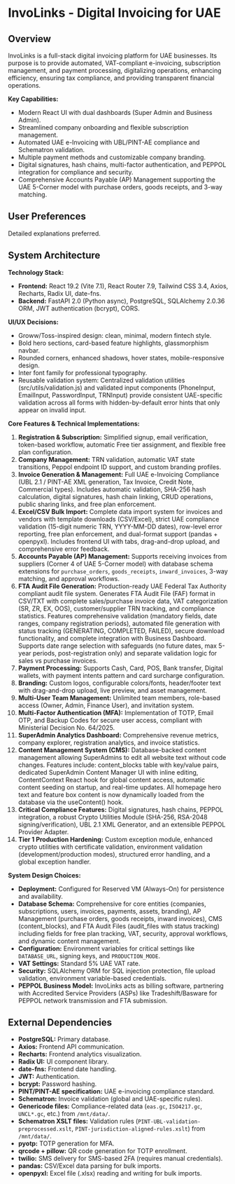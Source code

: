# InvoLinks - Digital Invoicing for UAE

## Overview
InvoLinks is a full-stack digital invoicing platform for UAE businesses. Its purpose is to provide automated, VAT-compliant e-invoicing, subscription management, and payment processing, digitalizing operations, enhancing efficiency, ensuring tax compliance, and providing transparent financial operations.

**Key Capabilities:**
- Modern React UI with dual dashboards (Super Admin and Business Admin).
- Streamlined company onboarding and flexible subscription management.
- Automated UAE e-Invoicing with UBL/PINT-AE compliance and Schematron validation.
- Multiple payment methods and customizable company branding.
- Digital signatures, hash chains, multi-factor authentication, and PEPPOL integration for compliance and security.
- Comprehensive Accounts Payable (AP) Management supporting the UAE 5-Corner model with purchase orders, goods receipts, and 3-way matching.

## User Preferences
Detailed explanations preferred.

## System Architecture

**Technology Stack:**
- **Frontend:** React 19.2 (Vite 7.1), React Router 7.9, Tailwind CSS 3.4, Axios, Recharts, Radix UI, date-fns.
- **Backend:** FastAPI 2.0 (Python async), PostgreSQL, SQLAlchemy 2.0.36 ORM, JWT authentication (bcrypt), CORS.

**UI/UX Decisions:**
- Groww/Toss-inspired design: clean, minimal, modern fintech style.
- Bold hero sections, card-based feature highlights, glassmorphism navbar.
- Rounded corners, enhanced shadows, hover states, mobile-responsive design.
- Inter font family for professional typography.
- Reusable validation system: Centralized validation utilities (src/utils/validation.js) and validated input components (PhoneInput, EmailInput, PasswordInput, TRNInput) provide consistent UAE-specific validation across all forms with hidden-by-default error hints that only appear on invalid input.

**Core Features & Technical Implementations:**
1.  **Registration & Subscription:** Simplified signup, email verification, token-based workflow, automatic Free tier assignment, and flexible free plan configuration.
2.  **Company Management:** TRN validation, automatic VAT state transitions, Peppol endpoint ID support, and custom branding profiles.
3.  **Invoice Generation & Management:** Full UAE e-Invoicing Compliance (UBL 2.1 / PINT-AE XML generation, Tax Invoice, Credit Note, Commercial types). Includes automatic validation, SHA-256 hash calculation, digital signatures, hash chain linking, CRUD operations, public sharing links, and free plan enforcement.
4.  **Excel/CSV Bulk Import:** Complete data import system for invoices and vendors with template downloads (CSV/Excel), strict UAE compliance validation (15-digit numeric TRN, YYYY-MM-DD dates), row-level error reporting, free plan enforcement, and dual-format support (pandas + openpyxl). Includes frontend UI with tabs, drag-and-drop upload, and comprehensive error feedback.
5.  **Accounts Payable (AP) Management:** Supports receiving invoices from suppliers (Corner 4 of UAE 5-Corner model) with database schema extensions for `purchase_orders`, `goods_receipts`, `inward_invoices`, 3-way matching, and approval workflows.
6.  **FTA Audit File Generation:** Production-ready UAE Federal Tax Authority compliant audit file system. Generates FTA Audit File (FAF) format in CSV/TXT with complete sales/purchase invoice data, VAT categorization (SR, ZR, EX, OOS), customer/supplier TRN tracking, and compliance statistics. Features comprehensive validation (mandatory fields, date ranges, company registration periods), automated file generation with status tracking (GENERATING, COMPLETED, FAILED), secure download functionality, and complete integration with Business Dashboard. Supports date range selection with safeguards (no future dates, max 5-year periods, post-registration only) and separate validation logic for sales vs purchase invoices.
7.  **Payment Processing:** Supports Cash, Card, POS, Bank transfer, Digital wallets, with payment intents pattern and card surcharge configuration.
8.  **Branding:** Custom logos, configurable colors/fonts, header/footer text with drag-and-drop upload, live preview, and asset management.
9.  **Multi-User Team Management:** Unlimited team members, role-based access (Owner, Admin, Finance User), and invitation system.
10. **Multi-Factor Authentication (MFA):** Implementation of TOTP, Email OTP, and Backup Codes for secure user access, compliant with Ministerial Decision No. 64/2025.
11. **SuperAdmin Analytics Dashboard:** Comprehensive revenue metrics, company explorer, registration analytics, and invoice statistics.
12. **Content Management System (CMS):** Database-backed content management allowing SuperAdmins to edit all website text without code changes. Features include: content_blocks table with key/value pairs, dedicated SuperAdmin Content Manager UI with inline editing, ContentContext React hook for global content access, automatic content seeding on startup, and real-time updates. All homepage hero text and feature box content is now dynamically loaded from the database via the useContent() hook.
13. **Critical Compliance Features:** Digital signatures, hash chains, PEPPOL integration, a robust Crypto Utilities Module (SHA-256, RSA-2048 signing/verification), UBL 2.1 XML Generator, and an extensible PEPPOL Provider Adapter.
14. **Tier 1 Production Hardening:** Custom exception module, enhanced crypto utilities with certificate validation, environment validation (development/production modes), structured error handling, and a global exception handler.

**System Design Choices:**
- **Deployment:** Configured for Reserved VM (Always-On) for persistence and availability.
- **Database Schema:** Comprehensive for core entities (companies, subscriptions, users, invoices, payments, assets, branding), AP Management (purchase orders, goods receipts, inward invoices), CMS (content_blocks), and FTA Audit Files (audit_files with status tracking) including fields for free plan tracking, VAT, security, approval workflows, and dynamic content management.
- **Configuration:** Environment variables for critical settings like `DATABASE_URL`, signing keys, and `PRODUCTION_MODE`.
- **VAT Settings:** Standard 5% UAE VAT rate.
- **Security:** SQLAlchemy ORM for SQL injection protection, file upload validation, environment variable-based credentials.
- **PEPPOL Business Model:** InvoLinks acts as billing software, partnering with Accredited Service Providers (ASPs) like Tradeshift/Basware for PEPPOL network transmission and FTA submission.

## External Dependencies

-   **PostgreSQL:** Primary database.
-   **Axios:** Frontend API communication.
-   **Recharts:** Frontend analytics visualization.
-   **Radix UI:** UI component library.
-   **date-fns:** Frontend date handling.
-   **JWT:** Authentication.
-   **bcrypt:** Password hashing.
-   **PINT/PINT-AE specification:** UAE e-invoicing compliance standard.
-   **Schematron:** Invoice validation (global and UAE-specific rules).
-   **Genericode files:** Compliance-related data (`eas.gc`, `ISO4217.gc`, `UNCL*.gc`, etc.) from `/mnt/data/`.
-   **Schematron XSLT files:** Validation rules (`PINT-UBL-validation-preprocessed.xslt`, `PINT-jurisdiction-aligned-rules.xslt`) from `/mnt/data/`.
-   **pyotp:** TOTP generation for MFA.
-   **qrcode + pillow:** QR code generation for TOTP enrollment.
-   **twilio:** SMS delivery for SMS-based 2FA (requires manual credentials).
-   **pandas:** CSV/Excel data parsing for bulk imports.
-   **openpyxl:** Excel file (.xlsx) reading and writing for bulk imports.